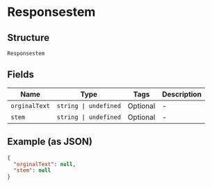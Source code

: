 
# Responsestem

## Structure

`Responsestem`

## Fields

| Name | Type | Tags | Description |
|  --- | --- | --- | --- |
| `orginalText` | `string \| undefined` | Optional | - |
| `stem` | `string \| undefined` | Optional | - |

## Example (as JSON)

```json
{
  "orginalText": null,
  "stem": null
}
```

